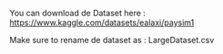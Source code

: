 You can download de Dataset here : https://www.kaggle.com/datasets/ealaxi/paysim1

Make sure to rename de dataset as : LargeDataset.csv
